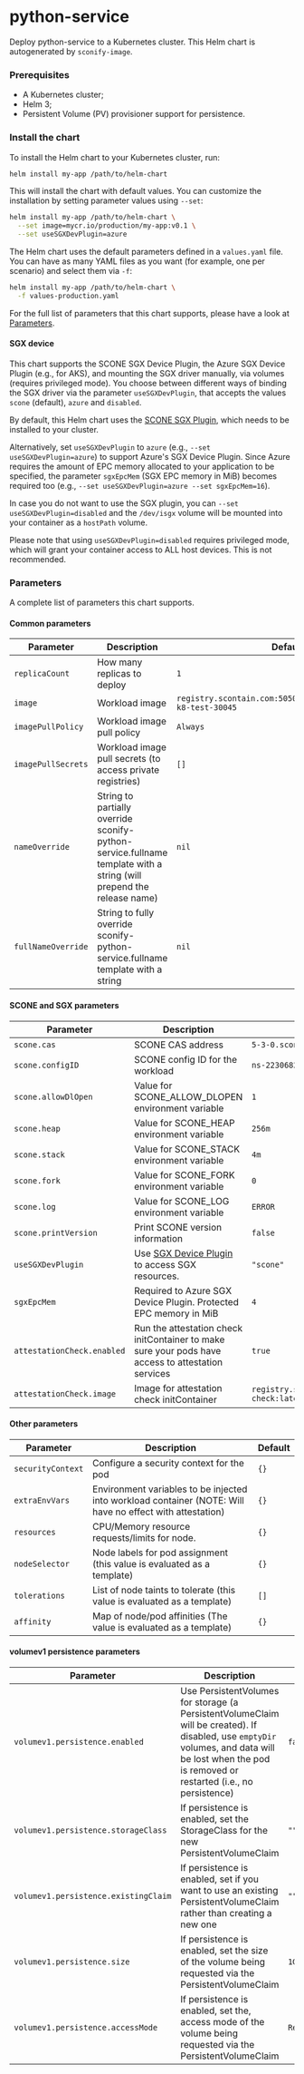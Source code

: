 # python-service

Deploy python-service to a Kubernetes cluster. This Helm chart is autogenerated by `sconify-image`.

### Prerequisites

* A Kubernetes cluster;
* Helm 3;
* Persistent Volume (PV) provisioner support for persistence.

### Install the chart

To install the Helm chart to your Kubernetes cluster, run:

```bash
helm install my-app /path/to/helm-chart
```

This will install the chart with default values. You can customize the installation by setting parameter values using `--set`:

```bash
helm install my-app /path/to/helm-chart \
  --set image=mycr.io/production/my-app:v0.1 \
  --set useSGXDevPlugin=azure
```

The Helm chart uses the default parameters defined in a `values.yaml` file. You can have as many YAML files as you want (for example, one per scenario) and select them via `-f`:

```bash
helm install my-app /path/to/helm-chart \
  -f values-production.yaml
```

For the full list of parameters that this chart supports, please have a look at [Parameters](#parameters).

#### SGX device

This chart supports the SCONE SGX Device Plugin, the Azure SGX Device Plugin (e.g., for AKS), and mounting the SGX driver manually, via volumes (requires privileged mode). You choose between different ways of binding the SGX driver via the parameter `useSGXDevPlugin`, that accepts the values `scone` (default), `azure` and `disabled`.

By default, this Helm chart uses the [SCONE SGX Plugin](https://sconedocs.github.io/helm_sgxdevplugin/), which needs to be installed to your cluster.

Alternatively, set `useSGXDevPlugin` to `azure` (e.g., `--set useSGXDevPlugin=azure`) to support Azure's SGX Device Plugin. Since Azure requires the amount of EPC memory allocated to your application to be specified, the parameter `sgxEpcMem` (SGX EPC memory in MiB) becomes required too (e.g., `--set useSGXDevPlugin=azure --set sgxEpcMem=16`).

In case you do not want to use the SGX plugin, you can `--set useSGXDevPlugin=disabled` and the `/dev/isgx` volume will be mounted into your container as a `hostPath` volume.

Please note that using `useSGXDevPlugin=disabled` requires privileged mode, which will grant your container access to ALL host devices. This is not recommended.

### Parameters

A complete list of parameters this chart supports.

#### Common parameters

|Parameter|Description|Default|
|---|---|---|
`replicaCount`|How many replicas to deploy|`1`
`image`|Workload image|`registry.scontain.com:5050/clenimar/test:python-k8-test-30045`
`imagePullPolicy`|Workload image pull policy|`Always`
`imagePullSecrets`|Workload image pull secrets (to access private registries)|`[]`
`nameOverride`|String to partially override sconify-python-service.fullname template with a string (will prepend the release name)|`nil`
`fullNameOverride`|String to fully override sconify-python-service.fullname template with a string|`nil`


#### SCONE and SGX parameters

|Parameter|Description|Default|
|---|---|---|
`scone.cas`|SCONE CAS address|`5-3-0.scone-cas.cf`
`scone.configID`|SCONE config ID for the workload|`ns-22306827916194/python-session/python-service`
`scone.allowDlOpen`|Value for SCONE_ALLOW_DLOPEN environment variable|`1`
`scone.heap`|Value for SCONE_HEAP environment variable|`256m`
`scone.stack`|Value for SCONE_STACK environment variable|`4m`
`scone.fork`|Value for SCONE_FORK environment variable|`0`
`scone.log`|Value for SCONE_LOG environment variable|`ERROR`
`scone.printVersion`|Print SCONE version information|`false`
`useSGXDevPlugin`|Use [SGX Device Plugin](#sgx-device) to access SGX resources.|`"scone"`
`sgxEpcMem`|Required to Azure SGX Device Plugin. Protected EPC memory in MiB|`4`
`attestationCheck.enabled`|Run the attestation check initContainer to make sure your pods have access to attestation services|`true`
`attestationCheck.image`|Image for attestation check initContainer|`registry.scontain.com:5050/clenimar/attestation-check:latest`

#### Other parameters

|Parameter|Description|Default|
|---|---|---|
`securityContext`|Configure a security context for the pod|`{}`
`extraEnvVars`|Environment variables to be injected into workload container (NOTE: Will have no effect with attestation)|`{}`
`resources`|CPU/Memory resource requests/limits for node.|`{}`
`nodeSelector`|Node labels for pod assignment (this value is evaluated as a template)|`{}`
`tolerations`|List of node taints to tolerate (this value is evaluated as a template)|`[]`
`affinity`|Map of node/pod affinities (The value is evaluated as a template)|`{}`

#### volumev1 persistence parameters

|Parameter|Description|Default|
|---|---|---|
`volumev1.persistence.enabled`|Use PersistentVolumes for storage (a PersistentVolumeClaim will be created). If disabled, use `emptyDir` volumes, and data will be lost when the pod is removed or restarted (i.e., no persistence) |`false`
`volumev1.persistence.storageClass`|If persistence is enabled, set the StorageClass for the new PersistentVolumeClaim|`""`
`volumev1.persistence.existingClaim`|If persistence is enabled, set if you want to use an existing PersistentVolumeClaim rather than creating a new one|`""`
`volumev1.persistence.size`|If persistence is enabled, set the size of the volume being requested via the PersistentVolumeClaim|`1Gi`
`volumev1.persistence.accessMode`|If persistence is enabled, set the, access mode of the volume being requested via the PersistentVolumeClaim|`ReadWriteMany`

